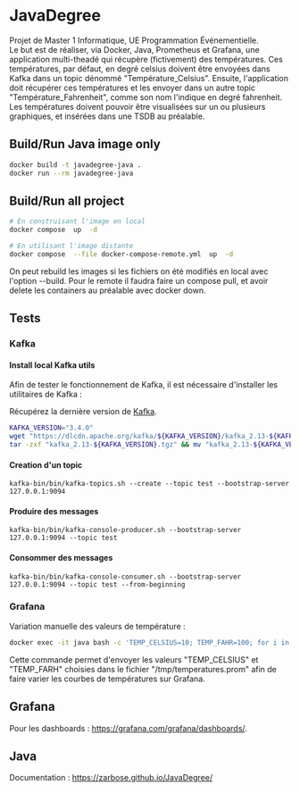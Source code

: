 # JavaDegree

Projet de Master 1 Informatique, UE Programmation Événementielle.  
Le but est de réaliser, via Docker, Java, Prometheus et Grafana, une application multi-theadé qui récupère (fictivement) des températures. Ces températures, par défaut, en degré celsius doivent être envoyées dans Kafka dans un topic dénommé "Température_Celsius". Ensuite, l'application doit récupérer ces températures et les envoyer dans un autre topic "Température_Fahrenheit", comme son nom l'indique en degré fahrenheit. Les températures doivent pouvoir être visualisées sur un ou plusieurs graphiques, et insérées dans une TSDB au préalable.

## Build/Run Java image only

```bash
docker build -t javadegree-java .
docker run --rm javadegree-java
```

## Build/Run all project

```bash
# En construisant l'image en local
docker compose  up  -d

# En utilisant l'image distante
docker compose  --file docker-compose-remote.yml  up  -d
```

On peut rebuild les images si les fichiers on été modifiés en local avec l'option --build. Pour le remote il faudra faire un compose pull, et avoir delete les containers au préalable avec docker down.

## Tests

### Kafka

#### Install local Kafka utils

Afin de tester le fonctionnement de Kafka, il est nécessaire d'installer les utilitaires de Kafka :

Récupérez la dernière version de [Kafka](https://dlcdn.apache.org/kafka/).

```bash
KAFKA_VERSION="3.4.0"
wget "https://dlcdn.apache.org/kafka/${KAFKA_VERSION}/kafka_2.13-${KAFKA_VERSION}.tgz"
tar -zxf "kafka_2.13-${KAFKA_VERSION}.tgz" && mv "kafka_2.13-${KAFKA_VERSION}" "kafka-bin" && rm -rf "kafka_2.13-${KAFKA_VERSION}.tgz"
```

#### Creation d'un topic

`kafka-bin/bin/kafka-topics.sh --create --topic test --bootstrap-server 127.0.0.1:9094`

#### Produire des messages

`kafka-bin/bin/kafka-console-producer.sh --bootstrap-server 127.0.0.1:9094 --topic test`

#### Consommer des messages

`kafka-bin/bin/kafka-console-consumer.sh --bootstrap-server 127.0.0.1:9094 --topic test --from-beginning`

### Grafana

Variation manuelle des valeurs de température : 

```bash
docker exec -it java bash -c 'TEMP_CELSIUS=10; TEMP_FAHR=100; for i in {0..6000}; do echo -e "temperature_celsius $TEMP_CELSIUS\ntemperature_fahrenheit $TEMP_FAHR\n" > /tmp/temperatures.prom; sleep 0.01; done'
```

Cette commande permet d'envoyer les valeurs "TEMP_CELSIUS" et "TEMP_FARH" choisies dans le fichier "/tmp/temperatures.prom" afin de faire varier les courbes de températures sur Grafana.

## Grafana

Pour les dashboards : <https://grafana.com/grafana/dashboards/>.

## Java

Documentation : <https://zarbose.github.io/JavaDegree/>
